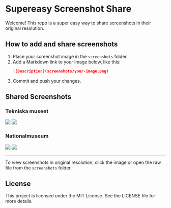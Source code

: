 # Supereasy Screenshot Share

Welcome! This repo is a super easy way to share screenshots in their original resolution.

## How to add and share screenshots

1. Place your screenshot image in the `screenshots` folder.
2. Add a Markdown link to your image below, like this:
   ```markdown
   ![Description](screenshots/your-image.png)
   ```
3. Commit and push your changes.

## Shared Screenshots
<!-- Add your screenshots below. Example: -->
### Tekniska museet
![](screenshots/Skärmbild%202025-08-20%20110559.png)
![](screenshots/Skärmbild%202025-08-20%20113704.png)

### Nationalmuseum
![](screenshots/Skärmbild%202025-08-20%20113058.png)
![](screenshots/Skärmbild%202025-08-20%20113516.png)

<!-- Add more screenshots as needed -->


---

To view screenshots in original resolution, click the image or open the raw file from the `screenshots` folder.

## License

This project is licensed under the MIT License. See the LICENSE file for more details.